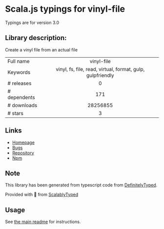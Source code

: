 
# Scala.js typings for vinyl-file

Typings are for version 3.0

## Library description:
Create a vinyl file from an actual file

|                    |                 |
| ------------------ | :-------------: |
| Full name          | vinyl-file |
| Keywords           | vinyl, fs, file, read, virtual, format, gulp, gulpfriendly |
| # releases         | 0 |
| # dependents       | 171 |
| # downloads        | 28256855 |
| # stars            | 3 |

## Links
- [Homepage](https://github.com/sindresorhus/vinyl-file#readme)
- [Bugs](https://github.com/sindresorhus/vinyl-file/issues)
- [Repository](https://github.com/sindresorhus/vinyl-file)
- [Npm](https://www.npmjs.com/package/vinyl-file)
    


## Note
This library has been generated from typescript code from [DefinitelyTyped](https://definitelytyped.org).

Provided with :purple_heart: from [ScalablyTyped](https://github.com/oyvindberg/ScalablyTyped)

## Usage
See [the main readme](../../readme.md) for instructions.


